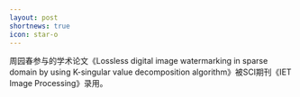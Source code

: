 ```yaml
---
layout: post
shortnews: true
icon: star-o
---
```


周园春参与的学术论文《Lossless digital image watermarking in sparse domain by using K-singular value decomposition algorithm》被SCI期刊《IET Image Processing》录用。